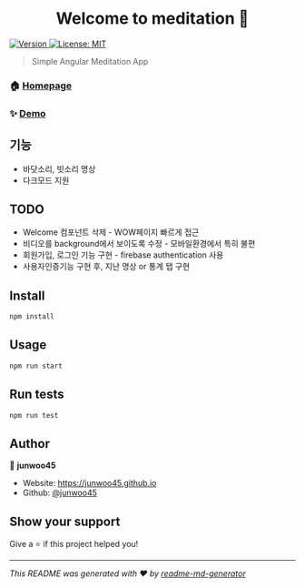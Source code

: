 <h1 align="center">Welcome to meditation 👋</h1>
<p>
  <a href="https://www.npmjs.com/package/meditation" target="_blank">
    <img alt="Version" src="https://img.shields.io/npm/v/meditation.svg">
  </a>
  <a href="#" target="_blank">
    <img alt="License: MIT" src="https://img.shields.io/badge/License-MIT-yellow.svg" />
  </a>
</p>

> Simple Angular Meditation App 

### 🏠 [Homepage](https://meditation-for-developer.firebaseapp.com)

### ✨ [Demo](https://meditation-for-developer.firebaseapp.com)

## 기능

* 바닷소리, 빗소리 명상
* 다크모드 지원

## TODO

* Welcome 컴포넌트 삭제 - WOW페이지 빠르게 접근
* 비디오를 background에서 보이도록 수정 - 모바일환경에서 특히 불편
* 회원가입, 로그인 기능 구현 - firebase authentication 사용
* 사용자인증기능 구현 후, 지난 명상 or 통계 탭 구현

## Install

```sh
npm install
```

## Usage

```sh
npm run start
```

## Run tests

```sh
npm run test
```

## Author

👤 **junwoo45**

* Website: https://junwoo45.github.io
* Github: [@junwoo45](https://github.com/junwoo45)

## Show your support

Give a ⭐️ if this project helped you!

***
_This README was generated with ❤️ by [readme-md-generator](https://github.com/kefranabg/readme-md-generator)_